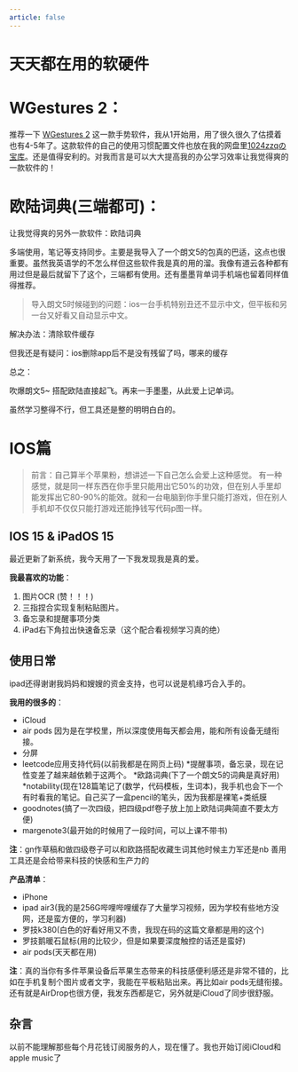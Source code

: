 ```yaml
---
article: false
---
```

# 天天都在用的软硬件

# WGestures 2：

推荐一下 [WGestures 2](https://www.yingdev.com/projects/WGestures2) 这一款手势软件，我从1开始用，用了很久很久了估摸着也有4-5年了。这款软件的自己的使用习惯配置文件也放在我的网盘里[1024zzqの宝库](https://share.1024zzq.com/)。还是值得安利的。对我而言是可以大大提高我的办公学习效率让我觉得爽的一款软件的！



# 欧陆词典(三端都可)：

让我觉得爽的另外一款软件：欧陆词典

多端使用，笔记等支持同步。主要是我导入了一个朗文5的包真的巴适，这点也很重要。虽然我英语学的不怎么样但这些软件我是真的用的溜。我像有道云各种都有用过但是最后就留下了这个，三端都有使用。还有墨墨背单词手机端也留着同样值得推荐。

> 导入朗文5时候碰到的问题：ios一台手机特别丑还不显示中文，但平板和另一台又好看又自动显示中文。

解决办法：清除软件缓存

但我还是有疑问：ios删除app后不是没有残留了吗，哪来的缓存



总之：

吹爆朗文5~ 搭配欧陆直接起飞。再来一手墨墨，从此爱上记单词。

虽然学习整得不行，但工具还是整的明明白白的。



# IOS篇

> 前言：自己算半个苹果粉，想讲述一下自己怎么会爱上这种感觉。
> 有一种感觉，就是同一样东西在你手里只能用出它50%的功效，但在别人手里却能发挥出它80-90%的能效。就和一台电脑到你手里只能打游戏，但在别人手机却不仅仅只能打游戏还能挣钱写代码p图一样。

## IOS 15 & iPadOS 15

最近更新了新系统，我今天用了一下我发现我是真的爱。

**我最喜欢的功能**：

1. 图片OCR (赞！！！)
2. 三指捏合实现复制粘贴图片。
3. 备忘录和提醒事项分类
4. iPad右下角拉出快速备忘录（这个配合看视频学习真的绝）

## 使用日常

ipad还得谢谢我妈妈和嫂嫂的资金支持，也可以说是机缘巧合入手的。

**我用的很多的**：

- iCloud
- air pods 因为是在学校里，所以深度使用每天都会用，能和所有设备无缝衔接。
- 分屏
- leetcode应用支持代码(以前我都是在网页上码)
  *提醒事项，备忘录，现在记性变差了越来越依赖于这两个。
  *欧路词典(下了一个朗文5的词典是真好用)
  *notability(现在128篇笔记了(数学，代码模板，生词本)，我手机也会下一个有时看我的笔记。自己买了一盒pencil的笔头，因为我都是裸笔+类纸膜
- goodnotes(搞了一次四级，把四级pdf卷子放上加上欧陆词典简直不要太方便)
- margenote3(最开始的时候用了一段时间，可以上课不带书)

**注**：gn作草稿和做四级卷子可以和欧路搭配收藏生词其他时候主力军还是nb
善用工具还是会给带来科技的快感和生产力的

**产品清单**：

- iPhone
- ipad air3(我的是256G哔哩哔哩缓存了大量学习视频，因为学校有些地方没网，还是蛮方便的，学习利器)
- 罗技k380(白色的好看好用又不贵，我现在码的这篇文章都是用的这个)
- 罗技鹅暖石鼠标(用的比较少，但是如果要深度触控的话还是蛮好)
- air pods(天天都在用)

**注**：真的当你有多件苹果设备后苹果生态带来的科技感便利感还是非常不错的，比如在手机复制个图片或者文字，我能在平板粘贴出来。再比如air pods无缝衔接。还有就是AirDrop也很方便，我发东西都是它，另外就是iCloud了同步很舒服。

## 杂言

以前不能理解那些每个月花钱订阅服务的人，现在懂了。我也开始订阅iCloud和apple music了